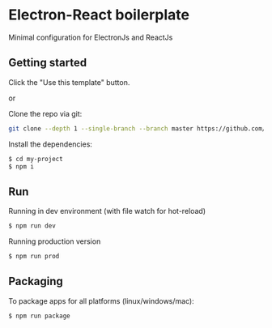 # Electron-React boilerplate

Minimal configuration for ElectronJs and ReactJs

## Getting started

Click the "Use this template" button.

or

Clone the repo via git:

```bash
git clone --depth 1 --single-branch --branch master https://github.com/andreagualandi/electron-react-boilerplate.git my-project
```

Install the dependencies:

```bash
$ cd my-project
$ npm i
```

## Run

Running in dev environment (with file watch for hot-reload)

```bash
$ npm run dev
```

Running production version

```bash
$ npm run prod
```

## Packaging

To package apps for all platforms (linux/windows/mac):

```bash
$ npm run package
```
